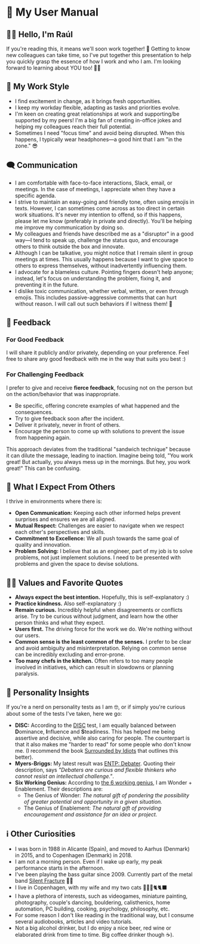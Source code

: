 # 📘 My User Manual

## 🙋‍♂️ Hello, I'm Raúl

If you're reading this, it means we'll soon work together! 🎉
Getting to know new colleagues can take time, so I've put together this presentation to help you quickly grasp the essence of how I work and who I am. I'm looking forward to learning about YOU too! 🙌🏻

## 🌟 My Work Style

- I find excitement in change, as it brings fresh opportunities.
- I keep my workday flexible, adapting as tasks and priorities evolve.
- I'm keen on creating great relationships at work and supporting/be supported by my peers! I'm a big fan of creating in-office jokes and helping my colleagues reach their full potential.
- Sometimes I need "focus time" and avoid being disrupted. When this happens, I typically wear headphones—a good hint that I am "in the zone." 😎

## 🗨️ Communication

- I am comfortable with face-to-face interactions, Slack, email, or meetings. In the case of meetings, I appreciate when they have a specific agenda.
- I strive to maintain an easy-going and friendly tone, often using emojis in texts. However, I can sometimes come across as too direct in certain work situations. It's never my intention to offend, so if this happens, please let me know (preferably in private and directly). You'll be helping me improve my communication by doing so.
- My colleagues and friends have described me as a "disruptor" in a good way—I tend to speak up, challenge the status quo, and encourage others to think outside the box and innovate.
- Although I can be talkative, you might notice that I remain silent in group meetings at times. This usually happens because I want to give space to others to express themselves, without inadvertently influencing them.
- I advocate for a blameless culture. Pointing fingers doesn't help anyone; instead, let's focus on understanding the problem, fixing it, and preventing it in the future.
- I dislike toxic communication, whether verbal, written, or even through emojis. This includes passive-aggressive comments that can hurt without reason. I will call out such behaviors if I witness them! 👀

## 🔄 Feedback

### For Good Feedback

I will share it publicly and/or privately, depending on your preference. Feel free to share any good feedback with me in the way that suits you best :)

### For Challenging Feedback

I prefer to give and receive **fierce feedback**, focusing not on the person but on the action/behavior that was inappropriate.
- Be specific, offering concrete examples of what happened and the consequences.
- Try to give feedback soon after the incident.
- Deliver it privately, never in front of others.
- Encourage the person to come up with solutions to prevent the issue from happening again.

This approach deviates from the traditional "sandwich technique" because it can dilute the message, leading to inaction. Imagine being told, "You work great! But actually, you always mess up in the mornings. But hey, you work great!" This can be confusing.

## 🤝 What I Expect From Others

I thrive in environments where there is:
- **Open Communication:** Keeping each other informed helps prevent surprises and ensures we are all aligned.
- **Mutual Respect:** Challenges are easier to navigate when we respect each other's perspectives and skills.
- **Commitment to Excellence:** We all push towards the same goal of quality and innovation.
- **Problem Solving:** I believe that as an engineer, part of my job is to solve problems, not just implement solutions. I need to be presented with problems and given the space to devise solutions.

## ✍🏻 Values and Favorite Quotes

- **Always expect the best intention.** Hopefully, this is self-explanatory :)
- **Practice kindness.** Also self-explanatory :)
- **Remain curious.** Incredibly helpful when disagreements or conflicts arise. Try to be curious without judgment, and learn how the other person thinks and what they expect.
- **Users first.** The driving force for the work we do. We're nothing without our users.
- **Common sense is the least common of the senses.** I prefer to be clear and avoid ambiguity and misinterpretation. Relying on common sense can be incredibly excluding and error-prone.
- **Too many chefs in the kitchen.** Often refers to too many people involved in initiatives, which can result in slowdowns or planning paralysis.

## 🧠 Personality Insights

If you're a nerd on personality tests as I am 🤓, or if simply you're curious about some of the tests I've taken, here we go:
- **DISC:** According to the [DISC](https://www.discprofile.com/what-is-disc/disc-styles) test, I am equally balanced between **D**ominance, **I**nfluence and **S**teadiness. This has helped me being assertive and decisive, while also caring for people. The counterpart is that it also makes me "harder to read" for some people who don't know me. (I recommend the book [Surrounded by Idiots](https://www.saxo.com/dk/surrounded-by-idiots_thomas-erikson_paperback_9781785042188) that outlines this better).
- **Myers-Briggs:** My latest result was [ENTP: Debater](https://www.16personalities.com/entp-personality). Quoting their description, says *"Debaters are curious and flexible thinkers who cannot resist an intellectual challenge."*.
- **Six Working Genius:** According to [the 6 working genius](https://www.workinggenius.com/), I am Wonder + Enablement. Their descriptions are:
	- The Genius of Wonder: *The natural gift of pondering the possibility of greater potential and opportunity in a given situation.*
	- The Genius of Enablement: *The natural gift of providing encouragement and assistance for an idea or project.*

## ℹ️ Other Curiosities

- I was born in 1988 in Alicante (Spain), and moved to Aarhus (Denmark) in 2015, and to Copenhagen (Denmark) in 2018.
- I am not a morning person. Even if I wake up early, my peak performance starts in the afternoon.
- I've been playing the bass guitar since 2009. Currently part of the metal band [Silent Fracture](https://www.youtube.com/watch?v=lvkhWvfnCwA&pp=ygUWbmV3IGxldmVsIG9mIGRvbWluYW5jZQ%3D%3D) 🤘🏻
- I live in Copenhagen, with my wife and my two cats 👱🏻‍♀️🐈🐈‍⬛
- I have a plethora of interests, such as videogames, miniature painting, photography, couple's dancing, bouldering, calisthenics, home automation, PC building, cooking, psychology, philosophy, etc.
- For some reason I don't like reading in the traditional way, but I consume several audiobooks, articles and video tutorials.
- Not a big alcohol drinker, but I do enjoy a nice beer, red wine or elaborated drink from time to time. Big coffee drinker though ☕).
